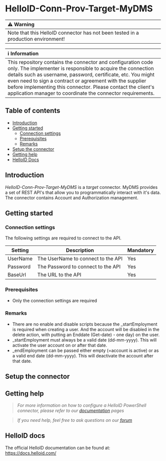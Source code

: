 # HelloID-Conn-Prov-Target-MyDMS

| :warning: Warning |
|:---------------------------|
| Note that this HelloID connector has not been tested in a production environment!      |

| :information_source: Information |
|:---------------------------|
| This repository contains the connector and configuration code only. The implementer is responsible to acquire the connection details such as username, password, certificate, etc. You might even need to sign a contract or agreement with the supplier before implementing this connector. Please contact the client's application manager to coordinate the connector requirements.       |

## Table of contents

- [Introduction](#Introduction)
- [Getting started](#Getting-started)
  + [Connection settings](#Connection-settings)
  + [Prerequisites](#Prerequisites)
  + [Remarks](#Remarks)
- [Setup the connector](@Setup-The-Connector)
- [Getting help](#Getting-help)
- [HelloID Docs](#HelloID-docs)

## Introduction

_HelloID-Conn-Prov-Target-MyDMS_ is a _target_ connector. MyDMS provides a set of REST API's that allow you to programmatically interact with it's data. The connector contains Account and Authorization management.


## Getting started

### Connection settings

The following settings are required to connect to the API.

| Setting      | Description                        | Mandatory   |
| ------------ | -----------                        | ----------- |
| UserName     | The UserName to connect to the API | Yes         |
| Password     | The Password to connect to the API | Yes         |
| BaseUrl      | The URL to the API                 | Yes         |

### Prerequisites
- Only the connection settings are required

### Remarks
 - There are no enable and disable scripts because the _startEmployment is required when creating a user. And the account will be disabled in the delete action, with putting an Enddate (Get-date) - one day) on the user.
 - _startEmployment must always be a valid date (dd-mm-yyyy). This will activate the user account on or after that date.
 - _endEmployment can be passed either empty (=account is active) or as a valid end date (dd-mm-yyyy). This will deactivate the account after that date.

## Setup the connector

## Getting help

> _For more information on how to configure a HelloID PowerShell connector, please refer to our [documentation](https://docs.helloid.com/hc/en-us/articles/360012558020-Configure-a-custom-PowerShell-target-system) pages_

> _If you need help, feel free to ask questions on our [forum](https://forum.helloid.com)_

## HelloID docs

The official HelloID documentation can be found at: https://docs.helloid.com/
